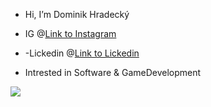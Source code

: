 - Hi, I’m Dominik Hradecký

- IG @[Link to Instagram](https://www.instagram.com/dominiksbtr/?hl=en)
- -Lickedin @[Link to Lickedin](https://www.linkedin.com/in/dominik-hradeck%C3%BD-700162225/)
- Intrested in Software & GameDevelopment

<img src="https://www.google.com/search?q=icon+python&sxsrf=AOaemvL8ZqGJ5beS51A-xXyCKfWMPvLijQ:1636097130774&tbm=isch&source=iu&ictx=1&fir=bUsPCOdLw95H1M%252Cd3dazghIaLJMQM%252C_%253BohOP9aDpbpfimM%252C88ebeD73_B-rVM%252C_%253B0TXgthuG_UPWRM%252CDtr6exmvXUGxTM%252C_%253BqGs7GVyFS7qFTM%252CdRQ2Nw5i0WadJM%252C_%253Bky7duAYzBo1PKM%252C9ekqY5jaJbRj5M%252C_%253BqKfad7dR8Q01jM%252CvwD3c5vBTzCdgM%252C_%253B6ZKScGyMlKGCzM%252CBxluacSpUmD-uM%252C_%253BsHGTbO42MnX-XM%252CWAhCXTau_2fSnM%252C_%253B6D_OfC-znniWiM%252CGNbfMia2RQ2lXM%252C_%253B7dPl0LlzQpXy5M%252CyGFYhRq16wxgXM%252C_%253B4wnuJdyRetCqbM%252CcbQxE-tDqaEDRM%252C_%253BElnWv0wlM6K6YM%252CcbQxE-tDqaEDRM%252C_%253Bpm_B0Gzs8Kv6-M%252CdRQ2Nw5i0WadJM%252C_%253BqL-WVdd5xikuuM%252CZIk6oEy_LSc-sM%252C_%253BnCzxLQ08ttDX7M%252C-dWlVbQ7g5VqLM%252C_%253B22Un0oHyboQSwM%252CcbQxE-tDqaEDRM%252C_&vet=1&usg=AI4_-kQmxiz6xVR-Rg8b9v_q3oCEJbIQOg&sa=X&ved=2ahUKEwimpbDi2ID0AhVB2aQKHazcBEIQ9QF6BAgXEAE#imgrc=bUsPCOdLw95H1M"></img>
